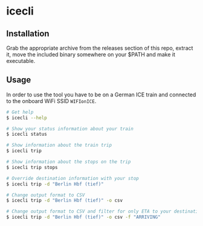 # icecli

## Installation
Grab the appropriate archive from the releases section of this repo, extract it, move the included binary somewhere on your $PATH and make it executable.

## Usage
In order to use the tool you have to be on a German ICE train and connected to the onboard WiFi SSID `WIFIonICE`.

```bash
# Get help
$ icecli --help

# Show your status information about your train
$ icecli status

# Show information about the train trip
$ icecli trip

# Show information about the stops on the trip
$ icecli trip stops

# Override destination information with your stop
$ icecli trip -d "Berlin Hbf (tief)"

# Change output format to CSV
$ icecli trip -d "Berlin Hbf (tief)" -o csv

# Change output format to CSV and filter for only ETA to your destination override
$ icecli trip -d "Berlin Hbf (tief)" -o csv -f "ARRIVING"
```
